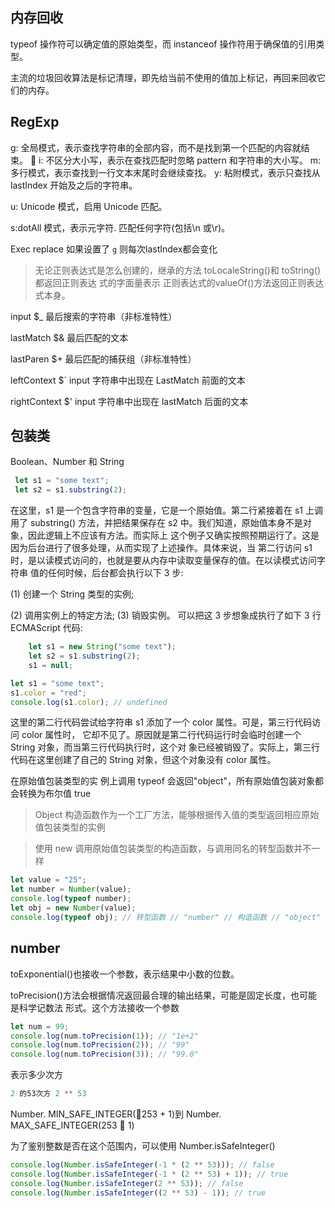 ## 内存回收

typeof 操作符可以确定值的原始类型，而 instanceof 操作符用于确保值的引用类型。

主流的垃圾回收算法是标记清理，即先给当前不使用的值加上标记，再回来回收它们的内存。

## RegExp

 g: 全局模式，表示查找字符串的全部内容，而不是找到第一个匹配的内容就结束。  i: 不区分大小写，表示在查找匹配时忽略 pattern 和字符串的大小写。
 m: 多行模式，表示查找到一行文本末尾时会继续查找。
  y: 粘附模式，表示只查找从 lastIndex 开始及之后的字符串。

  u: Unicode 模式，启用 Unicode 匹配。

  s:dotAll 模式，表示元字符. 匹配任何字符(包括\n 或\r)。

Exec replace 如果设置了 `g` 则每次lastIndex都会变化

> 无论正则表达式是怎么创建的，继承的方法 toLocaleString()和 toString()都返回正则表达 式的字面量表示 正则表达式的valueOf()方法返回正则表达式本身。

input $_ 最后搜索的字符串（非标准特性）

lastMatch $& 最后匹配的文本

lastParen $+ 最后匹配的捕获组（非标准特性）

leftContext $`  input 字符串中出现在 LastMatch 前面的文本

rightContext $'  input 字符串中出现在 lastMatch 后面的文本

## 包装类

Boolean、Number 和 String

```js
 let s1 = "some text";
 let s2 = s1.substring(2);
```

在这里，s1 是一个包含字符串的变量，它是一个原始值。第二行紧接着在 s1 上调用了 substring() 方法，并把结果保存在 s2 中。我们知道，原始值本身不是对象，因此逻辑上不应该有方法。而实际上 这个例子又确实按照预期运行了。这是因为后台进行了很多处理，从而实现了上述操作。具体来说，当 第二行访问 s1 时，是以读模式访问的，也就是要从内存中读取变量保存的值。在以读模式访问字符串 值的任何时候，后台都会执行以下 3 步:

 (1) 创建一个 String 类型的实例; 

(2) 调用实例上的特定方法; 
 (3) 销毁实例。
 可以把这 3 步想象成执行了如下 3 行 ECMAScript 代码:

```js
    let s1 = new String("some text");
    let s2 = s1.substring(2);
    s1 = null;
```

```js
let s1 = "some text";
s1.color = "red";
console.log(s1.color); // undefined
```

这里的第二行代码尝试给字符串 s1 添加了一个 color 属性。可是，第三行代码访问 color 属性时， 它却不见了。原因就是第二行代码运行时会临时创建一个 String 对象，而当第三行代码执行时，这个对 象已经被销毁了。实际上，第三行代码在这里创建了自己的 String 对象，但这个对象没有 color 属性。

在原始值包装类型的实 例上调用 typeof 会返回"object"，所有原始值包装对象都会转换为布尔值 true

> Object 构造函数作为一个工厂方法，能够根据传入值的类型返回相应原始值包装类型的实例

> 使用 new 调用原始值包装类型的构造函数，与调用同名的转型函数并不一样
>
>

```js
let value = "25";
let number = Number(value);
console.log(typeof number);
let obj = new Number(value);
console.log(typeof obj); // 转型函数 // "number" // 构造函数 // "object"
```

## number

toExponential()也接收一个参数，表示结果中小数的位数。

toPrecision()方法会根据情况返回最合理的输出结果，可能是固定长度，也可能是科学记数法 形式。这个方法接收一个参数

```js
let num = 99;
console.log(num.toPrecision(1)); // "1e+2"
console.log(num.toPrecision(2)); // "99"
console.log(num.toPrecision(3)); // "99.0"
```

表示多少次方

```js
2 的53次方 2 ** 53
```

Number. MIN_SAFE_INTEGER(253 + 1)到 Number. MAX_SAFE_INTEGER(253  1)

为了鉴别整数是否在这个范围内，可以使用 Number.isSafeInteger()

```js
console.log(Number.isSafeInteger(-1 * (2 ** 53))); // false
console.log(Number.isSafeInteger(-1 * (2 ** 53) + 1)); // true
console.log(Number.isSafeInteger(2 ** 53)); // false
console.log(Number.isSafeInteger((2 ** 53) - 1)); // true
```
